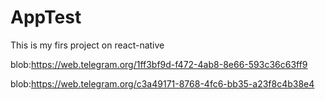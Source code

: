 # AppTest
This is my firs project on react-native

blob:https://web.telegram.org/1ff3bf9d-f472-4ab8-8e66-593c36c63ff9

blob:https://web.telegram.org/c3a49171-8768-4fc6-bb35-a23f8c4b38e4
